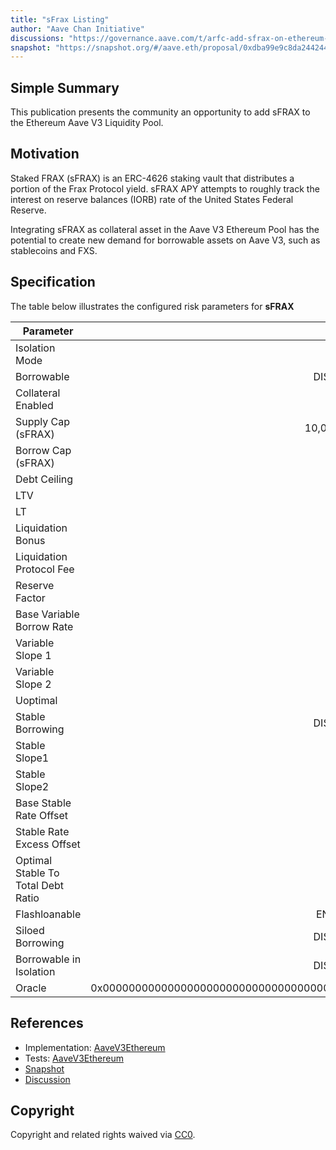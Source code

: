 ```yaml
---
title: "sFrax Listing"
author: "Aave Chan Initiative"
discussions: "https://governance.aave.com/t/arfc-add-sfrax-on-ethereum-v3/16303"
snapshot: "https://snapshot.org/#/aave.eth/proposal/0xdba99e9c8da24424447d7c7b70eff93ad5b6055714b5f34cf9859c923fb3a38a"
---
```


## Simple Summary

This publication presents the community an opportunity to add sFRAX to the Ethereum Aave V3 Liquidity Pool.

## Motivation

Staked FRAX (sFRAX) is an ERC-4626 staking vault that distributes a portion of the Frax Protocol yield. sFRAX APY attempts to roughly track the interest on reserve balances (IORB) rate of the United States Federal Reserve.

Integrating sFRAX as collateral asset in the Aave V3 Ethereum Pool has the potential to create new demand for borrowable assets on Aave V3, such as stablecoins and FXS.

## Specification

The table below illustrates the configured risk parameters for **sFRAX**

| Parameter                          |                                      Value |
| ---------------------------------- | -----------------------------------------: |
| Isolation Mode                     |                                       true |
| Borrowable                         |                                   DISABLED |
| Collateral Enabled                 |                                       true |
| Supply Cap (sFRAX)                 |                                 10,000,000 |
| Borrow Cap (sFRAX)                 |                                          0 |
| Debt Ceiling                       |                                      USD 1 |
| LTV                                |                                       70 % |
| LT                                 |                                       75 % |
| Liquidation Bonus                  |                                        6 % |
| Liquidation Protocol Fee           |                                       20 % |
| Reserve Factor                     |                                       20 % |
| Base Variable Borrow Rate          |                                        0 % |
| Variable Slope 1                   |                                        0 % |
| Variable Slope 2                   |                                        0 % |
| Uoptimal                           |                                        0 % |
| Stable Borrowing                   |                                   DISABLED |
| Stable Slope1                      |                                        0 % |
| Stable Slope2                      |                                        0 % |
| Base Stable Rate Offset            |                                        0 % |
| Stable Rate Excess Offset          |                                        0 % |
| Optimal Stable To Total Debt Ratio |                                        0 % |
| Flashloanable                      |                                    ENABLED |
| Siloed Borrowing                   |                                   DISABLED |
| Borrowable in Isolation            |                                   DISABLED |
| Oracle                             | 0x0000000000000000000000000000000000000000 |

## References

- Implementation: [AaveV3Ethereum](https://github.com/bgd-labs/aave-proposals-v3/blob/main/src/20240325_AaveV3Ethereum_SFraxListing/AaveV3Ethereum_SFraxListing_20240325.sol)
- Tests: [AaveV3Ethereum](https://github.com/bgd-labs/aave-proposals-v3/blob/main/src/20240325_AaveV3Ethereum_SFraxListing/AaveV3Ethereum_SFraxListing_20240325.t.sol)
- [Snapshot](https://snapshot.org/#/aave.eth/proposal/0xdba99e9c8da24424447d7c7b70eff93ad5b6055714b5f34cf9859c923fb3a38a)
- [Discussion](https://governance.aave.com/t/arfc-add-sfrax-on-ethereum-v3/16303)

## Copyright

Copyright and related rights waived via [CC0](https://creativecommons.org/publicdomain/zero/1.0/).
